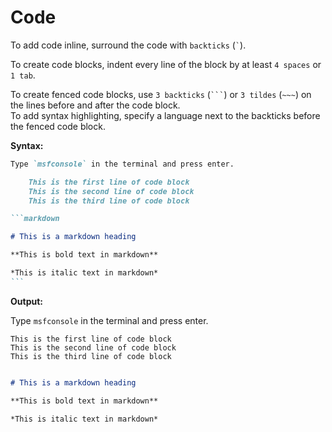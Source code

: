 # Code

To add code inline, surround the code with `backticks` (`` ` ``).

To create code blocks, indent every line of the block by at least `4 spaces` or `1 tab`.

To create fenced code blocks, use `3 backticks` (` ``` `) or `3 tildes` (`~~~`) on the lines before and after the code block.  
To add syntax highlighting, specify a language next to the backticks before the fenced code block.

**Syntax:**

````markdown
Type `msfconsole` in the terminal and press enter.

    This is the first line of code block
    This is the second line of code block
    This is the third line of code block

```markdown

# This is a markdown heading

**This is bold text in markdown**

*This is italic text in markdown*
```
````

**Output:**

Type `msfconsole` in the terminal and press enter.

    This is the first line of code block
    This is the second line of code block
    This is the third line of code block

```markdown

# This is a markdown heading

**This is bold text in markdown**

*This is italic text in markdown*
```
